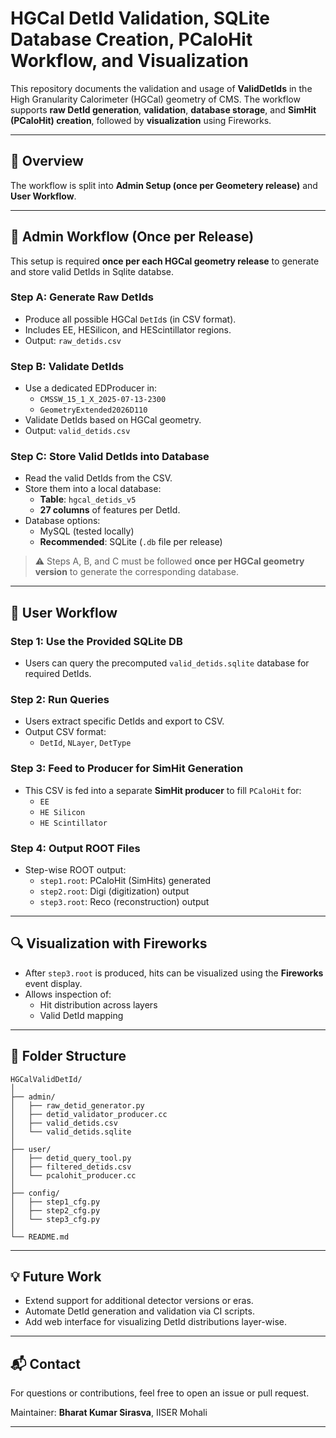
#  HGCal DetId Validation, SQLite Database Creation, PCaloHit Workflow, and Visualization

This repository documents the validation and usage of **ValidDetIds** in the High Granularity Calorimeter (HGCal) geometry of CMS. The workflow supports **raw DetId generation**, **validation**, **database storage**, and **SimHit (PCaloHit) creation**, followed by **visualization** using Fireworks.

---

## 📌 Overview

The workflow is split into **Admin Setup (once per Geometery release)** and **User Workflow**.

---

## 🧰 Admin Workflow (Once per Release)

This setup is required **once per each HGCal geometry release** to generate and store valid DetIds in Sqlite databse.

### Step A: Generate Raw DetIds
- Produce all possible HGCal `DetId`s (in CSV format).
- Includes EE, HESilicon, and HEScintillator regions.
- Output: `raw_detids.csv`

### Step B: Validate DetIds
- Use a dedicated EDProducer in:
  - `CMSSW_15_1_X_2025-07-13-2300`
  - `GeometryExtended2026D110`
- Validate DetIds based on HGCal geometry.
- Output: `valid_detids.csv`

### Step C: Store Valid DetIds into Database
- Read the valid DetIds from the CSV.
- Store them into a local database:
  - **Table**: `hgcal_detids_v5`
  - **27 columns** of features per DetId.
- Database options:
  - MySQL (tested locally)
  - **Recommended**: SQLite (`.db` file per release)

> ⚠️ Steps A, B, and C must be followed **once per HGCal geometry version** to generate the corresponding database.

---

## 👤 User Workflow

### Step 1: Use the Provided SQLite DB

- Users can query the precomputed `valid_detids.sqlite` database for required DetIds.

### Step 2: Run Queries

- Users extract specific DetIds and export to CSV.
- Output CSV format:
  - `DetId`, `NLayer`, `DetType`

### Step 3: Feed to Producer for SimHit Generation

- This CSV is fed into a separate **SimHit producer** to fill `PCaloHit` for:
  - `EE`
  - `HE Silicon`
  - `HE Scintillator`

### Step 4: Output ROOT Files

- Step-wise ROOT output:
  - `step1.root`: PCaloHit (SimHits) generated
  - `step2.root`: Digi (digitization) output
  - `step3.root`: Reco (reconstruction) output

---

## 🔍 Visualization with Fireworks

- After `step3.root` is produced, hits can be visualized using the **Fireworks** event display.
- Allows inspection of:
  - Hit distribution across layers
  - Valid DetId mapping

---

## 📁 Folder Structure
```
HGCalValidDetId/
│
├── admin/
│   ├── raw_detid_generator.py
│   ├── detid_validator_producer.cc
│   ├── valid_detids.csv
│   └── valid_detids.sqlite
│
├── user/
│   ├── detid_query_tool.py
│   ├── filtered_detids.csv
│   └── pcalohit_producer.cc
│
├── config/
│   ├── step1_cfg.py
│   ├── step2_cfg.py
│   └── step3_cfg.py
│
└── README.md
```



---

## 💡 Future Work

- Extend support for additional detector versions or eras.
- Automate DetId generation and validation via CI scripts.
- Add web interface for visualizing DetId distributions layer-wise.

---

## 📬 Contact

For questions or contributions, feel free to open an issue or pull request.

Maintainer: **Bharat Kumar Sirasva**, IISER Mohali

---

